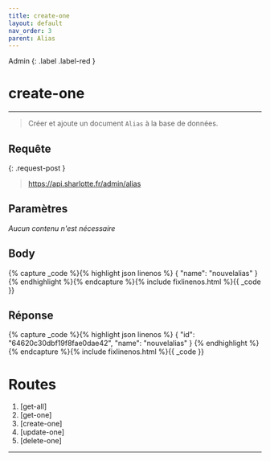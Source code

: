 ```yaml
---
title: create-one
layout: default
nav_order: 3
parent: Alias
---
```


Admin
{: .label .label-red }

<!-- DÉBUT DE LA ROUTE -->
# create-one
----

> Créer et ajoute un document `Alias` à la base de données.

## Requête

{: .request-post }
> https://api.sharlotte.fr/admin/alias

## Paramètres
*Aucun contenu n'est nécessaire*

## Body
{% capture _code %}{% highlight json linenos %}
{
    "name": "nouvelalias"
}
{% endhighlight %}{% endcapture %}{% include fixlinenos.html %}{{ _code }}

## Réponse
{% capture _code %}{% highlight json linenos %}
{
    "id": "64620c30dbf19f8fae0dae42",
    "name": "nouvelalias"
}
{% endhighlight %}{% endcapture %}{% include fixlinenos.html %}{{ _code }}
<!-- FIN DE LA ROUTE -->

# Routes

1. [get-all]
1. [get-one]
1. [create-one]
1. [update-one]
1. [delete-one]

----